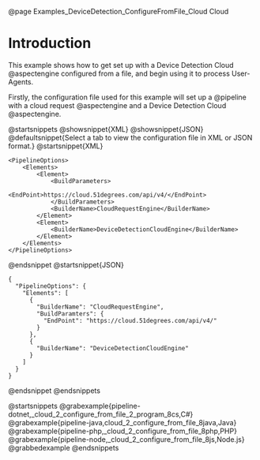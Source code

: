 @page Examples_DeviceDetection_ConfigureFromFile_Cloud Cloud

# Introduction

This example shows how to get set up with a Device Detection Cloud @aspectengine configured from a file,
and begin using it to process User-Agents.

Firstly, the configuration file used for this example will set up a @pipeline with a cloud request
@aspectengine and a Device Detection Cloud @aspectengine.

@startsnippets
@showsnippet{XML}
@showsnippet{JSON}
@defaultsnippet{Select a tab to view the configuration file in XML or JSON format.}
@startsnippet{XML}
```{xml}
<PipelineOptions>
    <Elements>
        <Element>
            <BuildParameters>
                <EndPoint>https://cloud.51degrees.com/api/v4/</EndPoint>
            </BuildParameters>
            <BuilderName>CloudRequestEngine</BuilderName>
        </Element>
        <Element>
            <BuilderName>DeviceDetectionCloudEngine</BuilderName>
        </Element>
    </Elements>
</PipelineOptions>
```
@endsnippet
@startsnippet{JSON}
```{json}
{
  "PipelineOptions": {
    "Elements": [
      {
        "BuilderName": "CloudRequestEngine",
        "BuildParamters": {
          "EndPoint": "https://cloud.51degrees.com/api/v4/"
        }
      },
      {
        "BuilderName": "DeviceDetectionCloudEngine"
      }
    ]
  }
}
```
@endsnippet
@endsnippets

@startsnippets
@grabexample{pipeline-dotnet,_cloud_2_configure_from_file_2_program_8cs,C#}
@grabexample{pipeline-java,cloud_2_configure_from_file_8java,Java}
@grabexample{pipeline-php,_cloud_2_configure_from_file_8php,PHP}
@grabexample{pipeline-node,_cloud_2_configure_from_file_8js,Node.js}
@grabbedexample
@endsnippets
